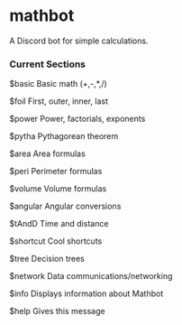 # mathbot
A Discord bot for simple calculations.

### Current Sections

$basic
Basic math (+,-,*,/)

$foil
First, outer, inner, last

$power
Power, factorials, exponents

$pytha
Pythagorean theorem

$area
Area formulas

$peri
Perimeter formulas

$volume
Volume formulas

$angular
Angular conversions

$tAndD
Time and distance

$shortcut
Cool shortcuts

$tree
Decision trees

$network
Data communications/networking

$info
Displays information about Mathbot

$help
Gives this message
